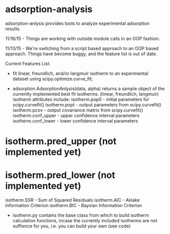 # adsorption-analysis
adsorption-anlysis provides tools to analyze experimental adsorption results.

11/16/15 - Things are working with outside module calls in an OOP fashion. 

11/13/15 - We're switching from a script based approach to an OOP based approach. Things have become buggy, and the feature list is out of date.

Current Features List:
- fit linear, freundlich, and/or langmuir isotherm to an experimental dataset using scipy.optimize.curve_fit;

- adsorption.AdsorptionAnlysis(data, alpha) returns a sample object of the currently implemented best fit isotherms. (linear, freundlich, langmuir)
 isotherm attributes include:
 isotherm.pop0 - initial parameters for scipy.curvefit()
 isotherm.popt - output parameters from scipy.curvefit()
 isotherm.pcov - output covariance matrix from scipy.curvefit()
 isotherm.conf_upper - upper confidence interval parameters
 isotherm.conf_lower - lower confidence interval parameters
 # isotherm.pred_upper (not implemented yet)
 # isotherm.pred_lower (not implemented yet)
 isotherm.SSR - Sum of Squared Residuals
 isotherm.AIC - Akiake Information Criterion
 isotherm.BIC - Baysian Information Criterion

- isotherm.py contains the base class from which to build isotherm calculation functions, incase the currently included isotherms are not suffience for you, i.e. you can build your own (see code)